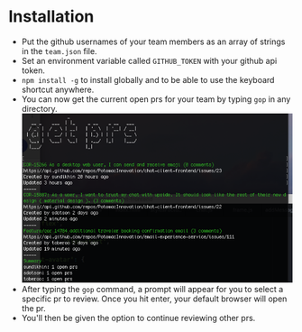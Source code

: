 # Installation
- Put the github usernames of your team members as an array of strings in the `team.json` file.
- Set an environment variable called `GITHUB_TOKEN` with your github api token.
- `npm install -g` to install globally and to be able to use the keyboard shortcut anywhere.
- You can now get the current open prs for your team by typing `gop` in any directory.
![screenshot](https://raw.githubusercontent.com/sdotson/get-open-prs/master/screenshot.png)
- After typing the `gop` command, a prompt will appear for you to select a specific pr to review. Once you hit enter, your default browser will open the pr.
- You'll then be given the option to continue reviewing other prs.
